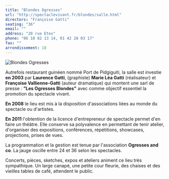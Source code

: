 ```yaml
---
title: "Blondes Ogresses"
url: "http://spectaclevivant.fr/blondes/salle.html"
directors: "Françoise Gatti"
seating: "36"
email: ""
address: "28 rue Etex"
phone: "06 10 82 13 14, 01 42 28 03 17"
fax: ""
arrondissement: 18
---
```


![Blondes Ogresses](../images/18eme/blondes-ogresses/blondes-ogresses-1.jpg)

Autrefois restaurant guinéen nommé Port de Pidgiguiti,  la salle est investie **en  2003** par **Laurence Gatti**, (graphiste) **Marie Léa Gatti** (réalisateur) et **Françoise Vallienne-Gatti** (auteur dramatique) qui montent une sarl de presse : **"Les Ogresses Blondes"** avec comme objectif essentiel la promotion du spectacle vivant.

**En 2008** le lieu est mis à la disposition d'associations liées au monde du spectacle ou d'artistes. 

**En 2011** l'obtention de la licence d'entrepreneur de spectacle permet d'en faire un théâtre. Elle conserve sa polyvalence en permettant de tenir atelier, d'organiser des expositions, conférences, répétitions, showcases, projections, prises de vues.

La programmation et la gestion est tenue par l'association **Ogresses and co**. La jauge oscille entre 24 et 36 selon les spectacles.

Concerts, pièces, sketches, expos et ateliers animent ce lieu très sympathique. Un large canapé, une petite cour fleurie, des chaises et des vieilles tables de café, attendent le public.

